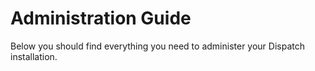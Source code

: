 # Administration Guide

Below you should find everything you need to administer your Dispatch installation.
